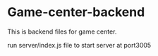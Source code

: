# Game-center-backend
This is backend files for game center.

run server/index.js file to start server at port3005
